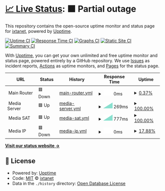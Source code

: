 # [📈 Live Status](https://status.ixtanet.com): <!--live status--> **🟧 Partial outage**

This repository contains the open-source uptime monitor and status page for [ixtanet](https://status.ixtanet.com), powered by [Upptime](https://github.com/upptime/upptime).

[![Uptime CI](https://github.com/ixtanet/upptime/workflows/Uptime%20CI/badge.svg)](https://github.com/ixtanet/upptime/actions?query=workflow%3A%22Uptime+CI%22)
[![Response Time CI](https://github.com/ixtanet/upptime/workflows/Response%20Time%20CI/badge.svg)](https://github.com/ixtanet/upptime/actions?query=workflow%3A%22Response+Time+CI%22)
[![Graphs CI](https://github.com/ixtanet/upptime/workflows/Graphs%20CI/badge.svg)](https://github.com/ixtanet/upptime/actions?query=workflow%3A%22Graphs+CI%22)
[![Static Site CI](https://github.com/ixtanet/upptime/workflows/Static%20Site%20CI/badge.svg)](https://github.com/ixtanet/upptime/actions?query=workflow%3A%22Static+Site+CI%22)
[![Summary CI](https://github.com/ixtanet/upptime/workflows/Summary%20CI/badge.svg)](https://github.com/ixtanet/upptime/actions?query=workflow%3A%22Summary+CI%22)

With [Upptime](https://upptime.js.org), you can get your own unlimited and free uptime monitor and status page, powered entirely by a GitHub repository. We use [Issues](https://github.com/ixtanet/upptime/issues) as incident reports, [Actions](https://github.com/ixtanet/upptime/actions) as uptime monitors, and [Pages](https://status.ixtanet.com) for the status page.

<!--start: status pages-->
<!-- This summary is generated by Upptime (https://github.com/upptime/upptime) -->
<!-- Do not edit this manually, your changes will be overwritten -->
<!-- prettier-ignore -->
| URL | Status | History | Response Time | Uptime |
| --- | ------ | ------- | ------------- | ------ |
| <img alt="" src="https://favicons.githubusercontent.com/null" height="13"> Main Router | 🟥 Down | [main-router.yml](https://github.com/ixtanet/upptime/commits/HEAD/history/main-router.yml) | <details><summary><img alt="Response time graph" src="./graphs/main-router/response-time-week.png" height="20"> 0ms</summary><br><a href="https://status.ixtanet.com/history/main-router"><img alt="Response time 0" src="https://img.shields.io/endpoint?url=https%3A%2F%2Fraw.githubusercontent.com%2Fixtanet%2Fupptime%2FHEAD%2Fapi%2Fmain-router%2Fresponse-time.json"></a><br><a href="https://status.ixtanet.com/history/main-router"><img alt="24-hour response time 0" src="https://img.shields.io/endpoint?url=https%3A%2F%2Fraw.githubusercontent.com%2Fixtanet%2Fupptime%2FHEAD%2Fapi%2Fmain-router%2Fresponse-time-day.json"></a><br><a href="https://status.ixtanet.com/history/main-router"><img alt="7-day response time 0" src="https://img.shields.io/endpoint?url=https%3A%2F%2Fraw.githubusercontent.com%2Fixtanet%2Fupptime%2FHEAD%2Fapi%2Fmain-router%2Fresponse-time-week.json"></a><br><a href="https://status.ixtanet.com/history/main-router"><img alt="30-day response time 0" src="https://img.shields.io/endpoint?url=https%3A%2F%2Fraw.githubusercontent.com%2Fixtanet%2Fupptime%2FHEAD%2Fapi%2Fmain-router%2Fresponse-time-month.json"></a><br><a href="https://status.ixtanet.com/history/main-router"><img alt="1-year response time 0" src="https://img.shields.io/endpoint?url=https%3A%2F%2Fraw.githubusercontent.com%2Fixtanet%2Fupptime%2FHEAD%2Fapi%2Fmain-router%2Fresponse-time-year.json"></a></details> | <details><summary><a href="https://status.ixtanet.com/history/main-router">0.37%</a></summary><a href="https://status.ixtanet.com/history/main-router"><img alt="All-time uptime 0.37%" src="https://img.shields.io/endpoint?url=https%3A%2F%2Fraw.githubusercontent.com%2Fixtanet%2Fupptime%2FHEAD%2Fapi%2Fmain-router%2Fuptime.json"></a><br><a href="https://status.ixtanet.com/history/main-router"><img alt="24-hour uptime 0.37%" src="https://img.shields.io/endpoint?url=https%3A%2F%2Fraw.githubusercontent.com%2Fixtanet%2Fupptime%2FHEAD%2Fapi%2Fmain-router%2Fuptime-day.json"></a><br><a href="https://status.ixtanet.com/history/main-router"><img alt="7-day uptime 0.37%" src="https://img.shields.io/endpoint?url=https%3A%2F%2Fraw.githubusercontent.com%2Fixtanet%2Fupptime%2FHEAD%2Fapi%2Fmain-router%2Fuptime-week.json"></a><br><a href="https://status.ixtanet.com/history/main-router"><img alt="30-day uptime 0.37%" src="https://img.shields.io/endpoint?url=https%3A%2F%2Fraw.githubusercontent.com%2Fixtanet%2Fupptime%2FHEAD%2Fapi%2Fmain-router%2Fuptime-month.json"></a><br><a href="https://status.ixtanet.com/history/main-router"><img alt="1-year uptime 0.37%" src="https://img.shields.io/endpoint?url=https%3A%2F%2Fraw.githubusercontent.com%2Fixtanet%2Fupptime%2FHEAD%2Fapi%2Fmain-router%2Fuptime-year.json"></a></details>
| <img alt="" src="https://favicons.githubusercontent.com/null" height="13"> Media Server | 🟩 Up | [media-server.yml](https://github.com/ixtanet/upptime/commits/HEAD/history/media-server.yml) | <details><summary><img alt="Response time graph" src="./graphs/media-server/response-time-week.png" height="20"> 269ms</summary><br><a href="https://status.ixtanet.com/history/media-server"><img alt="Response time 269" src="https://img.shields.io/endpoint?url=https%3A%2F%2Fraw.githubusercontent.com%2Fixtanet%2Fupptime%2FHEAD%2Fapi%2Fmedia-server%2Fresponse-time.json"></a><br><a href="https://status.ixtanet.com/history/media-server"><img alt="24-hour response time 269" src="https://img.shields.io/endpoint?url=https%3A%2F%2Fraw.githubusercontent.com%2Fixtanet%2Fupptime%2FHEAD%2Fapi%2Fmedia-server%2Fresponse-time-day.json"></a><br><a href="https://status.ixtanet.com/history/media-server"><img alt="7-day response time 269" src="https://img.shields.io/endpoint?url=https%3A%2F%2Fraw.githubusercontent.com%2Fixtanet%2Fupptime%2FHEAD%2Fapi%2Fmedia-server%2Fresponse-time-week.json"></a><br><a href="https://status.ixtanet.com/history/media-server"><img alt="30-day response time 269" src="https://img.shields.io/endpoint?url=https%3A%2F%2Fraw.githubusercontent.com%2Fixtanet%2Fupptime%2FHEAD%2Fapi%2Fmedia-server%2Fresponse-time-month.json"></a><br><a href="https://status.ixtanet.com/history/media-server"><img alt="1-year response time 269" src="https://img.shields.io/endpoint?url=https%3A%2F%2Fraw.githubusercontent.com%2Fixtanet%2Fupptime%2FHEAD%2Fapi%2Fmedia-server%2Fresponse-time-year.json"></a></details> | <details><summary><a href="https://status.ixtanet.com/history/media-server">100.00%</a></summary><a href="https://status.ixtanet.com/history/media-server"><img alt="All-time uptime 100.00%" src="https://img.shields.io/endpoint?url=https%3A%2F%2Fraw.githubusercontent.com%2Fixtanet%2Fupptime%2FHEAD%2Fapi%2Fmedia-server%2Fuptime.json"></a><br><a href="https://status.ixtanet.com/history/media-server"><img alt="24-hour uptime 100.00%" src="https://img.shields.io/endpoint?url=https%3A%2F%2Fraw.githubusercontent.com%2Fixtanet%2Fupptime%2FHEAD%2Fapi%2Fmedia-server%2Fuptime-day.json"></a><br><a href="https://status.ixtanet.com/history/media-server"><img alt="7-day uptime 100.00%" src="https://img.shields.io/endpoint?url=https%3A%2F%2Fraw.githubusercontent.com%2Fixtanet%2Fupptime%2FHEAD%2Fapi%2Fmedia-server%2Fuptime-week.json"></a><br><a href="https://status.ixtanet.com/history/media-server"><img alt="30-day uptime 100.00%" src="https://img.shields.io/endpoint?url=https%3A%2F%2Fraw.githubusercontent.com%2Fixtanet%2Fupptime%2FHEAD%2Fapi%2Fmedia-server%2Fuptime-month.json"></a><br><a href="https://status.ixtanet.com/history/media-server"><img alt="1-year uptime 100.00%" src="https://img.shields.io/endpoint?url=https%3A%2F%2Fraw.githubusercontent.com%2Fixtanet%2Fupptime%2FHEAD%2Fapi%2Fmedia-server%2Fuptime-year.json"></a></details>
| <img alt="" src="https://favicons.githubusercontent.com/null" height="13"> Media SAT | 🟩 Up | [media-sat.yml](https://github.com/ixtanet/upptime/commits/HEAD/history/media-sat.yml) | <details><summary><img alt="Response time graph" src="./graphs/media-sat/response-time-week.png" height="20"> 777ms</summary><br><a href="https://status.ixtanet.com/history/media-sat"><img alt="Response time 777" src="https://img.shields.io/endpoint?url=https%3A%2F%2Fraw.githubusercontent.com%2Fixtanet%2Fupptime%2FHEAD%2Fapi%2Fmedia-sat%2Fresponse-time.json"></a><br><a href="https://status.ixtanet.com/history/media-sat"><img alt="24-hour response time 777" src="https://img.shields.io/endpoint?url=https%3A%2F%2Fraw.githubusercontent.com%2Fixtanet%2Fupptime%2FHEAD%2Fapi%2Fmedia-sat%2Fresponse-time-day.json"></a><br><a href="https://status.ixtanet.com/history/media-sat"><img alt="7-day response time 777" src="https://img.shields.io/endpoint?url=https%3A%2F%2Fraw.githubusercontent.com%2Fixtanet%2Fupptime%2FHEAD%2Fapi%2Fmedia-sat%2Fresponse-time-week.json"></a><br><a href="https://status.ixtanet.com/history/media-sat"><img alt="30-day response time 777" src="https://img.shields.io/endpoint?url=https%3A%2F%2Fraw.githubusercontent.com%2Fixtanet%2Fupptime%2FHEAD%2Fapi%2Fmedia-sat%2Fresponse-time-month.json"></a><br><a href="https://status.ixtanet.com/history/media-sat"><img alt="1-year response time 777" src="https://img.shields.io/endpoint?url=https%3A%2F%2Fraw.githubusercontent.com%2Fixtanet%2Fupptime%2FHEAD%2Fapi%2Fmedia-sat%2Fresponse-time-year.json"></a></details> | <details><summary><a href="https://status.ixtanet.com/history/media-sat">100.00%</a></summary><a href="https://status.ixtanet.com/history/media-sat"><img alt="All-time uptime 100.00%" src="https://img.shields.io/endpoint?url=https%3A%2F%2Fraw.githubusercontent.com%2Fixtanet%2Fupptime%2FHEAD%2Fapi%2Fmedia-sat%2Fuptime.json"></a><br><a href="https://status.ixtanet.com/history/media-sat"><img alt="24-hour uptime 100.00%" src="https://img.shields.io/endpoint?url=https%3A%2F%2Fraw.githubusercontent.com%2Fixtanet%2Fupptime%2FHEAD%2Fapi%2Fmedia-sat%2Fuptime-day.json"></a><br><a href="https://status.ixtanet.com/history/media-sat"><img alt="7-day uptime 100.00%" src="https://img.shields.io/endpoint?url=https%3A%2F%2Fraw.githubusercontent.com%2Fixtanet%2Fupptime%2FHEAD%2Fapi%2Fmedia-sat%2Fuptime-week.json"></a><br><a href="https://status.ixtanet.com/history/media-sat"><img alt="30-day uptime 100.00%" src="https://img.shields.io/endpoint?url=https%3A%2F%2Fraw.githubusercontent.com%2Fixtanet%2Fupptime%2FHEAD%2Fapi%2Fmedia-sat%2Fuptime-month.json"></a><br><a href="https://status.ixtanet.com/history/media-sat"><img alt="1-year uptime 100.00%" src="https://img.shields.io/endpoint?url=https%3A%2F%2Fraw.githubusercontent.com%2Fixtanet%2Fupptime%2FHEAD%2Fapi%2Fmedia-sat%2Fuptime-year.json"></a></details>
| <img alt="" src="https://favicons.githubusercontent.com/null" height="13"> Media IP | 🟥 Down | [media-ip.yml](https://github.com/ixtanet/upptime/commits/HEAD/history/media-ip.yml) | <details><summary><img alt="Response time graph" src="./graphs/media-ip/response-time-week.png" height="20"> 0ms</summary><br><a href="https://status.ixtanet.com/history/media-ip"><img alt="Response time 0" src="https://img.shields.io/endpoint?url=https%3A%2F%2Fraw.githubusercontent.com%2Fixtanet%2Fupptime%2FHEAD%2Fapi%2Fmedia-ip%2Fresponse-time.json"></a><br><a href="https://status.ixtanet.com/history/media-ip"><img alt="24-hour response time 0" src="https://img.shields.io/endpoint?url=https%3A%2F%2Fraw.githubusercontent.com%2Fixtanet%2Fupptime%2FHEAD%2Fapi%2Fmedia-ip%2Fresponse-time-day.json"></a><br><a href="https://status.ixtanet.com/history/media-ip"><img alt="7-day response time 0" src="https://img.shields.io/endpoint?url=https%3A%2F%2Fraw.githubusercontent.com%2Fixtanet%2Fupptime%2FHEAD%2Fapi%2Fmedia-ip%2Fresponse-time-week.json"></a><br><a href="https://status.ixtanet.com/history/media-ip"><img alt="30-day response time 0" src="https://img.shields.io/endpoint?url=https%3A%2F%2Fraw.githubusercontent.com%2Fixtanet%2Fupptime%2FHEAD%2Fapi%2Fmedia-ip%2Fresponse-time-month.json"></a><br><a href="https://status.ixtanet.com/history/media-ip"><img alt="1-year response time 0" src="https://img.shields.io/endpoint?url=https%3A%2F%2Fraw.githubusercontent.com%2Fixtanet%2Fupptime%2FHEAD%2Fapi%2Fmedia-ip%2Fresponse-time-year.json"></a></details> | <details><summary><a href="https://status.ixtanet.com/history/media-ip">17.88%</a></summary><a href="https://status.ixtanet.com/history/media-ip"><img alt="All-time uptime 17.88%" src="https://img.shields.io/endpoint?url=https%3A%2F%2Fraw.githubusercontent.com%2Fixtanet%2Fupptime%2FHEAD%2Fapi%2Fmedia-ip%2Fuptime.json"></a><br><a href="https://status.ixtanet.com/history/media-ip"><img alt="24-hour uptime 17.88%" src="https://img.shields.io/endpoint?url=https%3A%2F%2Fraw.githubusercontent.com%2Fixtanet%2Fupptime%2FHEAD%2Fapi%2Fmedia-ip%2Fuptime-day.json"></a><br><a href="https://status.ixtanet.com/history/media-ip"><img alt="7-day uptime 17.88%" src="https://img.shields.io/endpoint?url=https%3A%2F%2Fraw.githubusercontent.com%2Fixtanet%2Fupptime%2FHEAD%2Fapi%2Fmedia-ip%2Fuptime-week.json"></a><br><a href="https://status.ixtanet.com/history/media-ip"><img alt="30-day uptime 17.88%" src="https://img.shields.io/endpoint?url=https%3A%2F%2Fraw.githubusercontent.com%2Fixtanet%2Fupptime%2FHEAD%2Fapi%2Fmedia-ip%2Fuptime-month.json"></a><br><a href="https://status.ixtanet.com/history/media-ip"><img alt="1-year uptime 17.88%" src="https://img.shields.io/endpoint?url=https%3A%2F%2Fraw.githubusercontent.com%2Fixtanet%2Fupptime%2FHEAD%2Fapi%2Fmedia-ip%2Fuptime-year.json"></a></details>

<!--end: status pages-->

[**Visit our status website →**](https://status.ixtanet.com)

## 📄 License

- Powered by: [Upptime](https://github.com/upptime/upptime)
- Code: [MIT](./LICENSE) © [ixtanet](https://status.ixtanet.com)
- Data in the `./history` directory: [Open Database License](https://opendatacommons.org/licenses/odbl/1-0/)
